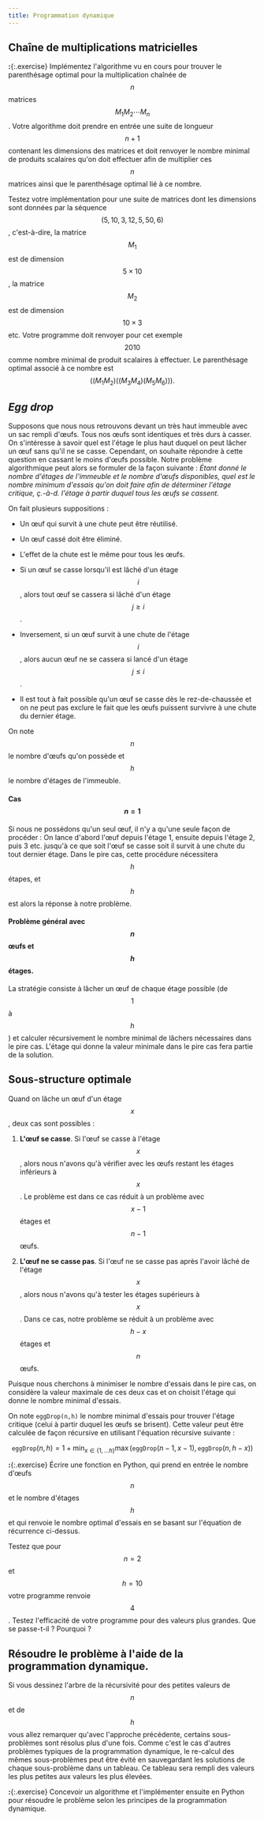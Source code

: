 ```yaml
---
title: Programmation dynamique
---
```


## Chaîne de multiplications matricielles

**:**{:.exercise} Implémentez l'algorithme vu en cours pour trouver le parenthésage optimal pour la multiplication chaînée de $$n$$ matrices $$M_1M_2\cdots M_n$$. Votre algorithme doit prendre en entrée une suite de longueur $$n+1$$ contenant les dimensions des matrices et doit renvoyer le nombre minimal de produits scalaires qu'on doit effectuer afin de multiplier ces $$n$$ matrices ainsi que le parenthésage optimal lié à ce nombre.

Testez votre implémentation pour une suite de matrices dont les dimensions sont données par la séquence $$(5, 10, 3, 12, 5, 50, 6)$$, c'est-à-dire, la matrice $$M_1$$ est de dimension $$5 \times 10$$, la matrice $$M_2$$ est de dimension $$10 \times 3$$ etc. Votre programme doit renvoyer pour cet exemple $$2010$$ comme nombre minimal de produit scalaires à effectuer. Le parenthésage optimal associé à ce nombre est $$((M_1M_2)((M_3M_4)(M_5M_6))).$$

## *Egg drop*

Supposons que nous nous retrouvons devant un très haut immeuble avec un sac rempli d'œufs. Tous nos œufs sont identiques et très durs à casser. On s'intéresse à savoir quel est l'étage le plus haut duquel on peut lâcher un œuf sans qu'il ne se casse. Cependant, on souhaite répondre à cette question en cassant le moins d'œufs possible. Notre problème algorithmique peut alors se formuler de la façon suivante : *Étant donné le nombre d'étages de l'immeuble et le nombre d'œufs disponibles, quel est le nombre minimum d'essais qu'on doit faire afin de déterminer l'étage critique, ç.-à-d. l'étage à partir duquel tous les œufs se cassent.*



On fait plusieurs suppositions :

* Un œuf qui survit à une chute peut être réutilisé.

* Un œuf cassé doit être éliminé.

* L'effet de la chute est le même pour tous les œufs.

* Si un œuf se casse lorsqu'il est lâché d'un étage $$i$$, alors tout œuf se cassera si lâché d'un étage $$j \ge i$$.

* Inversement, si un œuf survit à une chute de l'étage $$i$$, alors aucun œuf ne se cassera si lancé d'un étage $$j \leq i$$.

* Il est tout à fait possible qu'un œuf se casse dès le rez-de-chaussée et on ne peut pas exclure le fait que les œufs puissent survivre à une chute du dernier étage.

On note $$n$$ le nombre d'œufs qu'on possède et $$h$$ le nombre d'étages de l'immeuble.

#### Cas $$n = 1$$

Si nous ne possédons qu'un seul œuf, il n'y a qu'une seule façon de procéder : On lance d'abord l'œuf depuis l'étage 1, ensuite depuis l'étage 2, puis 3 etc. jusqu'à ce que soit l'œuf se casse soit il survit à une chute du tout dernier étage. Dans le pire cas, cette procédure nécessitera $$h$$ étapes, et $$h$$ est alors la réponse à notre problème.

#### Problème général avec $$n$$ œufs et $$h$$ étages.

La stratégie consiste à lâcher un œuf de chaque étage possible (de $$1$$ à $$h$$) et calculer récursivement le nombre minimal de lâchers nécessaires dans le pire cas. L'étage qui donne la valeur minimale dans le pire cas fera partie de la solution.

## Sous-structure optimale

Quand on lâche un œuf d'un étage $$x$$, deux cas sont possibles :

1. **L'œuf se casse**. Si l'œuf se casse à l'étage $$x$$, alors nous n'avons qu'à vérifier avec les œufs restant les étages inférieurs à $$x$$. Le problème est dans ce cas réduit à un problème avec $$x-1$$ étages et $$n-1$$ œufs.

2. **L'œuf ne se casse pas**. Si l'œuf ne se casse pas après l'avoir lâché de l'étage $$x$$, alors nous n'avons qu'à tester les étages supérieurs à $$x$$. Dans ce cas, notre problème se réduit à un problème avec $$h-x$$ étages et $$n$$ œufs.

Puisque nous cherchons à minimiser le nombre d'essais dans le pire cas, on considère la valeur maximale de ces deux cas et on choisit l'étage qui donne le nombre minimal d'essais.

On note `eggDrop(n,h)` le nombre minimal d'essais pour trouver l'étage critique (celui à partir duquel les œufs se brisent). Cette valeur peut être calculée de façon récursive en utilisant l'équation récursive suivante :

$$\mathtt{eggDrop}(n,h) = 1 + \min_{x \in \{1, \dots h\}} \max(\mathtt{eggDrop}(n-1, x-1), \mathtt{eggDrop}(n, h-x)) $$ 


**:**{:.exercise} Écrire une fonction en Python, qui prend en entrée le nombre d'œufs $$n$$ et le nombre d'étages $$h$$ et qui renvoie le nombre optimal d'essais en se basant sur l'équation de récurrence ci-dessus.

Testez que pour $$n = 2$$ et $$h = 10$$ votre programme renvoie $$4$$. Testez l'efficacité de votre programme pour des valeurs plus grandes. Que se passe-t-il ? Pourquoi ? 

## Résoudre le problème à l'aide de la programmation dynamique. 

Si vous dessinez l'arbre de la récursivité pour des petites valeurs de $$n$$ et de $$h$$ vous allez remarquer qu'avec l'approche précédente, certains sous-problèmes sont résolus plus d'une fois. Comme c'est le cas d'autres problèmes typiques de la programmation dynamique, le re-calcul des mêmes sous-problèmes peut être évité en sauvegardant les solutions de chaque sous-problème dans un tableau. Ce tableau sera rempli des valeurs les plus petites aux valeurs les plus élevées. 

**:**{:.exercise} Concevoir un algorithme et l'implémenter ensuite en Python pour résoudre le problème selon les principes de la programmation dynamique.

